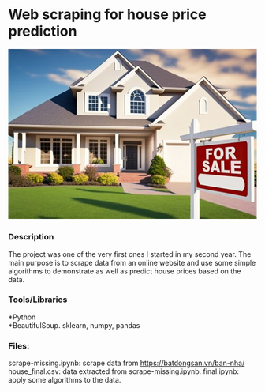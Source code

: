 # Web scraping for house price prediction
![background](./image.jpg)
### Description
The project was one of the very first ones I started in my second year. The main purpose is to scrape data from an online website and use some simple algorithms to demonstrate as well as predict house prices based on the data.
### Tools/Libraries
*Python  
*BeautifulSoup. sklearn, numpy, pandas
### Files:
scrape-missing.ipynb: scrape data from https://batdongsan.vn/ban-nha/
house_final.csv: data extracted from scrape-missing.ipynb.
final.ipynb: apply some algorithms to the data.

